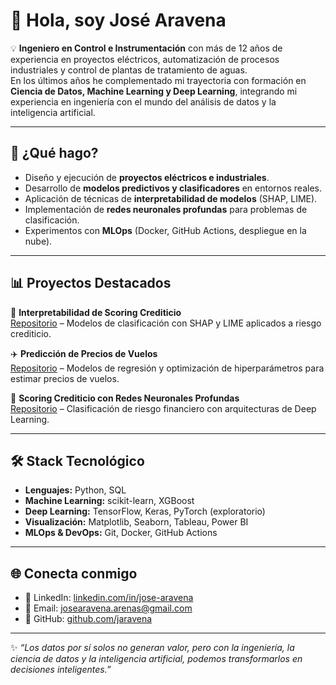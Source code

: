 # 👋 Hola, soy José Aravena  

💡 **Ingeniero en Control e Instrumentación** con más de 12 años de experiencia en proyectos eléctricos, automatización de procesos industriales y control de plantas de tratamiento de aguas.  
En los últimos años he complementado mi trayectoria con formación en **Ciencia de Datos, Machine Learning y Deep Learning**, integrando mi experiencia en ingeniería con el mundo del análisis de datos y la inteligencia artificial.

---

## 🚀 ¿Qué hago?
- Diseño y ejecución de **proyectos eléctricos e industriales**.  
- Desarrollo de **modelos predictivos y clasificadores** en entornos reales.  
- Aplicación de técnicas de **interpretabilidad de modelos** (SHAP, LIME).  
- Implementación de **redes neuronales profundas** para problemas de clasificación.  
- Experimentos con **MLOps** (Docker, GitHub Actions, despliegue en la nube).  

---

## 📊 Proyectos Destacados
🔎 **Interpretabilidad de Scoring Crediticio**  
[Repositorio](./01_Interpretabilidad_de_scoring_crediticio) – Modelos de clasificación con SHAP y LIME aplicados a riesgo crediticio.  

✈️ **Predicción de Precios de Vuelos**  
[Repositorio](./02_Prediccion_de_precios_de_vuelos) – Modelos de regresión y optimización de hiperparámetros para estimar precios de vuelos.  

🤖 **Scoring Crediticio con Redes Neuronales Profundas**  
[Repositorio](./03_Scoring_crediticio_con_RN_profundas) – Clasificación de riesgo financiero con arquitecturas de Deep Learning.  

---

## 🛠️ Stack Tecnológico
- **Lenguajes:** Python, SQL  
- **Machine Learning:** scikit-learn, XGBoost  
- **Deep Learning:** TensorFlow, Keras, PyTorch (exploratorio)  
- **Visualización:** Matplotlib, Seaborn, Tableau, Power BI  
- **MLOps & DevOps:** Git, Docker, GitHub Actions  

---

## 🌐 Conecta conmigo
- 🔗 LinkedIn: [linkedin.com/in/jose-aravena](https://www.linkedin.com/in/jos%C3%A9-aravena/)
- 📧 Email: josearavena.arenas@gmail.com  
- 🐙 GitHub: [github.com/jaravena](https://github.com/jaravena88)  

---

✨ *“Los datos por sí solos no generan valor, pero con la ingeniería, la ciencia de datos y la inteligencia artificial, podemos transformarlos en decisiones inteligentes.”* 